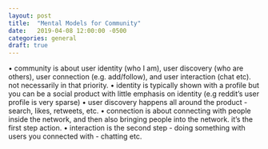 ```yaml
---
layout: post
title:  "Mental Models for Community"
date:   2019-04-08 12:00:00 -0500
categories: general
draft: true
---
```


• community is about user identity (who I am), user discovery (who are others), user connection (e.g. add/follow), and user interaction (chat etc). not necessarily in that priority.
• identity is typically shown with a profile but you can be a social product with little emphasis on identity (e.g reddit’s user profile is very sparse)
• user discovery happens all around the product - search, likes, retweets, etc.
• connection is about connecting with people inside the network, and then also bringing people into the network. it’s the first step action.
• interaction is the second step - doing something with users you connected with - chatting etc.